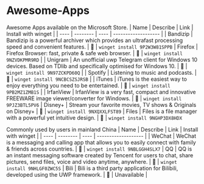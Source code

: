 # Awesome-Apps
Awesome Apps available on the Microsoft Store.
| Name | Describe | Link | Install with winget |
| ---- | -------- | ---- | ------------------- |
| Bandizip | Bandizip is a powerful archiver which provides an ultrafast processing speed and convenient features. | 🏪 | ``winget install 9P2W3W81SPPB``
| Firefox | Firefox Browser: fast, private & safe web browser. | 🏪 | ``winget install 9NZVDKPMR9RD`` |
| Unigram | An unofficial uwp Telegram client for Windows 10 devices. Based on TDlib and specifically optimised for Windows 10. | 🏪 | ``winget install 9N97ZCKPD60Q`` |
| Spotify | Listening to music and podcasts. | 🏪 | ``winget install 9NCBCSZSJRSB`` |
| iTunes | iTunes is the easiest way to enjoy everything you need to be entertained. | 🏪 | ``winget install 9PB2MZ1ZMB1S`` |
| IrfanView | IrfanView is a very fast, compact and innovative FREEWARE image viewer/converter for Windows. | 🏪 | ``winget install 9PJZ3BTL5PV6``
| Disney+ | Stream your favorite movies, TV shows & Originals on Disney+ | 🏪 | ``winget install 9NXQXXLFST89``
| Files | Files is a file manager with a powerful yet intuitive design. | 🏪 | ``winget install 9NGHP3DX8HDX``

Commonly used by users in mainland China
| Name | Describe | Link | Install with winget |
| ---- | -------- | ---- | ------------------- |
| WeChat | WeChat is a messaging and calling app that allows you to easily connect with family & friends across countries. | 🏪 | ``winget install 9NBLGGH4SLX7``
| QQ | QQ is an instant messaging software created by Tencent for users to chat, share pictures, send files, voice and video anytime, anywhere. | 🏪 | ``winget install 9NHLGF0ZWC5S``
| Bili | Bili is a third party application for Bilibili, developed using the UWP framework. | 🏪 | Unavailable |
